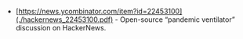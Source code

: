 * [https://news.ycombinator.com/item?id=22453100](./hackernews_22453100.pdf) - Open-source “pandemic ventilator” discussion on HackerNews.
